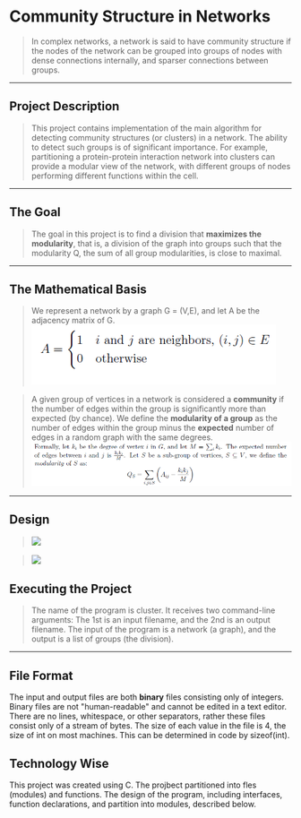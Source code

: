 Community Structure in Networks
===================

> In complex networks, a network is said to have community structure if the nodes of the network can be grouped into groups of nodes with dense connections internally, and sparser connections between groups.

--------
Project Description
-------------
>This project contains implementation of the main algorithm for detecting community structures (or clusters) in a network. 
The ability to detect such groups is of significant importance.
For example, partitioning a protein-protein interaction network into clusters can provide a modular view of the network, with different groups of nodes performing different functions within the cell.

--------
The Goal
-------------
> The goal in this project is to find a division that **maximizes the modularity**, that
is, a division of the graph into groups such that the modularity Q, the sum of all group
modularities, is close to maximal.
--------
The Mathematical Basis
-------------
>We represent a network by a graph G = (V,E), and let A be the adjacency matrix of G.
![](examples/1.png)

> A given group of vertices in a network is considered a **community** if the number of edges
within the group is significantly more than expected (by chance). We define the **modularity
of a group** as the number of edges within the group minus the **expected** number of edges in
a random graph with the same degrees.
![](examples/2.png)

--------
Design
-------------
> ![](examples/3.png)

> ![](examples/4.png)



Executing the Project
-------------
> The name of the program is cluster.
It receives two command-line arguments:
The 1st is an input filename, and the 2nd is an output filename. 
The input of the program is a network (a graph), and the output is a list of groups (the division).
--------
File Format
-------------
The input and output files are both **binary** files consisting only of integers.
Binary files are not "human-readable" and cannot be edited in a text editor.
There are no lines, whitespace, or other separators, rather these files consist only of a stream
of bytes. The size of each value in the file is 4, the size of int on most machines.
This can be determined in code by sizeof(int).

Technology Wise
-------------
This project was created using C.
The projbect partitioned into fles (modules) and functions.
The design of the program, including interfaces, function declarations, and partition into modules, described below.
